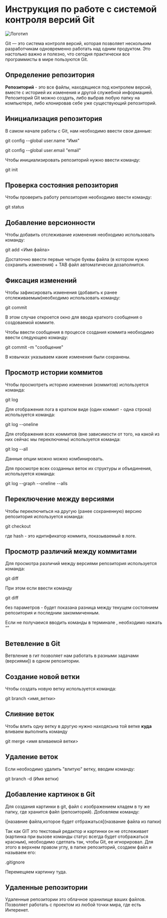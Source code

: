 # **Инструкция по работе с системой контроля версий Git**

![Логотип](Git-Logo-2Color.png)

Git — это система контроля версий, которая позволяет нескольким разработчикам одновременно работать над одним продуктом. Это настолько важно и полезно, что сегодня практически все программисты в мире пользуются Git. 

## Определение репозитория

**Репозиторий** - это все файлы, находящиеся под контролем версий, вместе с историей их изменения и другой служебной информацией. Репозиторий Git можно создать, либо выбрав любую папку на компьютере, либо клонировав себе уже существующий репозиторий.

##  Инициализация репозитория

В самом начале работы с Git, нам необходимо ввести свои данные:

git config --global user.name "Имя"

git config --global user.email "email"

Чтобы инициализировать репозиторий нужно ввести команду:

git init

## Проверка состояния  репозитория

Чтобы проверить работу репозитория необходимо ввести команду:

git status

##  Добавление версионности

  Чтобы добавить отслеживание изменения необходимо использовать команду:

  git add <Имя файла>

  Достаточно ввести первые четыре буквы файла (в котором нужно сохранить изменения) + TAB  файл автоматически  дозаполнится.

## Фиксация  изменений

Чтобы зафиксировать изменения (добавить к ранее отслеживаемым)необходимо использовать команду:

  git commit

  В этом случае откроется окно для ввода краткого сообщения о создоваемой коммите.

  Чтобы ввести сообщения в процессе создания  коммита необходимо ввести следующею команду:

  git commit -m "сообщение"

  В ковычках указываем какие изменения были  сохранены.

## Просмотр истории коммитов

Чтобы просмотреть историю изменения (коммитов) используется команда:

git log

Для отображения лога в кратком виде (один  коммит - одна строка) используется команда:

git log --oneline

Для отображения всех коммитов (вне зависимости от  того,  на  какой из них сейчас мы переключины) используется команда:

git log --all 

Данные опции можно можно комбинировать.

Для просмотре всех созданных веток их структуры и объединения, используется команда:

git log --graph --oneline --alls

## Переключение между версиями

Чтобы переключиться на  другую (ранее  сохраненную) версию репозитория используется команда:

git checkout <hash>

где hash - это иднтификатор коммита, показываемый в логе.

## Просмотр различий между коммитами

Для просмотра  различий между версиями репозитория используется команда: 

git diff <hash> <hash2>

При этом  если ввести команду 

 git diff

 без параметров - будет показана разница между текущем состоянием репозитория и последним закоммиченным.

 Если не получаеися вводить команды в терминале , необходимо нажать <q>

 ## Ветевление в Git

  Ветвление в гит позволяет нам работать в разными задачами (версиями]) в одном репозитории.

## Создание новой ветки

Чтобы создать новую ветку используется команда:

  git branch <имя_ветки>

## Слияние веток

Чтобы влить одну ветку в другую нужно находясьна той ветке **куда** вливаем выполнить команду 

git merge <имя вливаемой ветки>

## Удаление веток

Если  необходимо удалить "влитую" ветку, вводим команду:

git branch -d (Имя ветки)

## Добавление картинок в Git

Для создания картинки в git, файл с изображением кладем в ту же папку, где хранится файл (репозиторий). Добовляем команду:

i[назавние файла,которое будет отбражаться](название файла из папки)

Так как GIT это текстовый редактор и картинки он не отслеживает (картинка при вызове команды статус всегда будет отображаться красным), необходимо сдетлать так, чтобы Git, ее игнорировал. Для этого в верхнем правом углу, в папке репозиторий, создаем файл и называем его:

.gitignore

Перемещяем картинку туда. 
  
## Удаленные репозитории
  
 Удаленные репозитории это облачное хранилище ваших файлов. Позволяет работать с проектом из любой точки мира, где есть Интеренет. 
